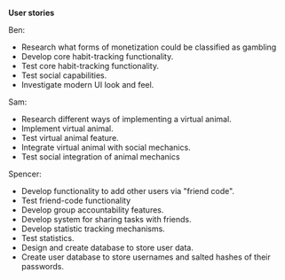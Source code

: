 **User stories**

Ben:

* Research what forms of monetization could be classified as gambling
* Develop core habit-tracking functionality.
* Test core habit-tracking functionality.
* Test social capabilities.
* Investigate modern UI look and feel.

Sam:

* Research different ways of implementing a virtual animal.
* Implement virtual animal.
* Test virtual animal feature.
* Integrate virtual animal with social mechanics.
* Test social integration of animal mechanics 

Spencer:

* Develop functionality to add other users via "friend code".
* Test friend-code functionality
* Develop group accountability features.
* Develop system for sharing tasks with friends.
* Develop statistic tracking mechanisms.
* Test statistics.
* Design and create database to store user data.
* Create user database to store usernames and salted hashes of their passwords.
